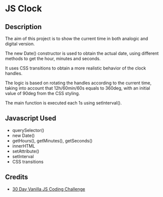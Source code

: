 # JS Clock

## Description

The aim of this project is to show the current time in both analogic and digital version.

The new Date() constructor is used to obtain the actual date, using different methods to get the hour, minutes and seconds.

It uses CSS transitions to obtain a more realistic behavior of the clock handles.

The logic is based on rotating the handles according to the current time, taking into account that 12h/60min/60s equals to 360deg, with an initial value of 90deg from the CSS styling. 

The main function is executed each 1s using setInterval().

## Javascript Used

* querySelector()
* new Date()
* getHours(), getMinutes(), getSeconds()
* innerHTML
* setAttribute()
* setInterval
* CSS transitions

## Credits

* [30 Day Vanilla JS Coding Challenge](https://javascript30.com/)

